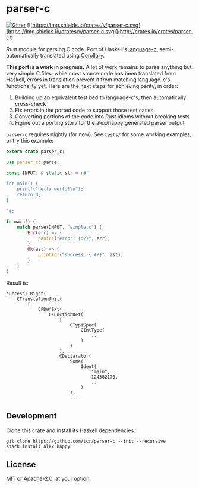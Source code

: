 # parser-c

[![Gitter](https://img.shields.io/gitter/room/tcr/parser-c.svg)](http://gitter.im/parser-c/Lobby) [![https://img.shields.io/crates/v/parser-c.svg](https://img.shields.io/crates/v/parser-c.svg)](http://crates.io/crates/parser-c/)

Rust module for parsing C code. Port of Haskell's [language-c](https://github.com/visq/language-c), semi-automatically translated using [Corollary](https://github.com/tcr/corrode-but-in-rust).

**This port is a work in progress.** A lot of work remains to parse anything but very simple C files; while most source code has been translated from Haskell, errors in translation prevent it from matching language-c's functionality yet. Here are the next steps for achieving parity, in order:

1. Building up an equivalent test bed to language-c's, then automatically cross-check
1. Fix errors in the ported code to support those test cases
1. Converting portions of the code into Rust idioms without breaking tests
1. Figure out a porting story for the alex/happy generated parser output

`parser-c` requires nightly (for now). See `tests/` for some working examples, or try this example:

```rust
extern crate parser_c;

use parser_c::parse;

const INPUT: &'static str = r#"

int main() {
    printf("hello world!\n");
    return 0;
}

"#;

fn main() {
    match parse(INPUT, "simple.c") {
        Err(err) => {
            panic!("error: {:?}", err);
        }
        Ok(ast) => {
            println!("success: {:#?}", ast);
        }
    }
}
```

Result is:

```
success: Right(
    CTranslationUnit(
        [
            CFDefExt(
                CFunctionDef(
                    [
                        CTypeSpec(
                            CIntType(
                                ..
                            )
                        )
                    ],
                    CDeclarator(
                        Some(
                            Ident(
                                "main",
                                124382170,
                                ..
                            )
                        ),
                        ...
```

## Development

Clone this crate and install its Haskell dependencies:

```
git clone https://github.com/tcr/parser-c --init --recursive
stack install alex happy
```

## License

MIT or Apache-2.0, at your option.
